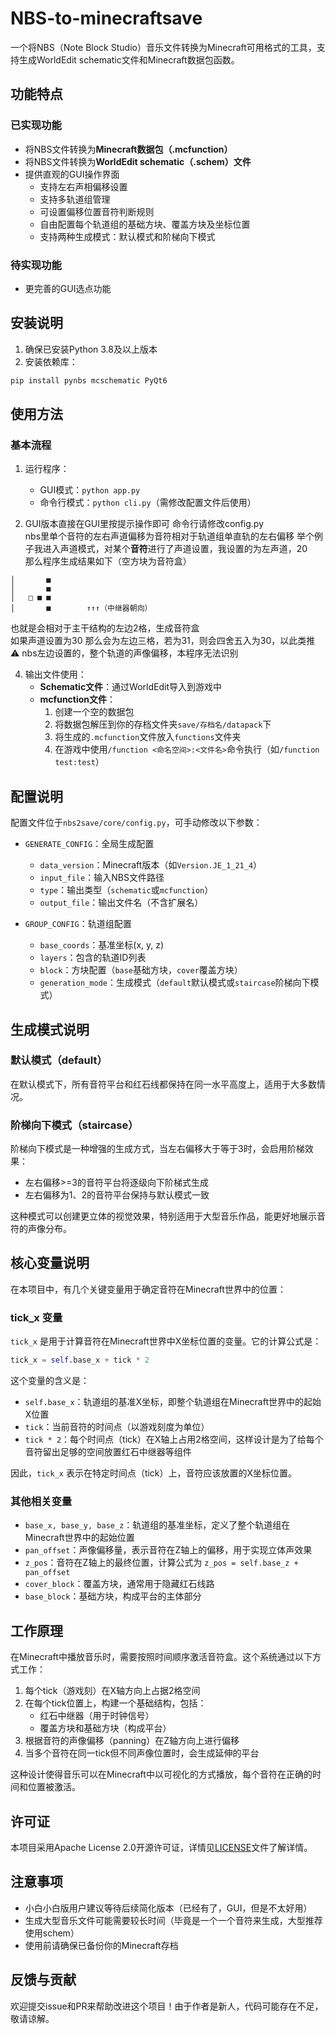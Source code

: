 # NBS-to-minecraftsave

一个将NBS（Note Block Studio）音乐文件转换为Minecraft可用格式的工具，支持生成WorldEdit schematic文件和Minecraft数据包函数。

## 功能特点

### 已实现功能
- 将NBS文件转换为**Minecraft数据包（.mcfunction）**
- 将NBS文件转换为**WorldEdit schematic（.schem）文件**
- 提供直观的GUI操作界面
  - 支持左右声相偏移设置
  - 支持多轨道组管理
  - 可设置偏移位置音符判断规则
  - 自由配置每个轨道组的基础方块、覆盖方块及坐标位置
  - 支持两种生成模式：默认模式和阶梯向下模式

### 待实现功能
- 更完善的GUI选点功能

## 安装说明

1. 确保已安装Python 3.8及以上版本
2. 安装依赖库：
```bash
pip install pynbs mcschematic PyQt6
```

## 使用方法

### 基本流程
1. 运行程序：
   - GUI模式：`python app.py`
   - 命令行模式：`python cli.py`（需修改配置文件后使用）

2. GUI版本直接在GUI里按提示操作即可
   命令行请修改config.py  
   nbs里单个音符的左右声道偏移为音符相对于轨道组单直轨的左右偏移
   举个例子我进入声道模式，对某个**音符**进行了声道设置，我设置的为左声道，20  
   那么程序生成结果如下（空方块为音符盒）  
```
│       ■  
│       ■  
│   □ ■ ■  
│       ■        ↑↑↑（中继器朝向）
```
   也就是会相对于主干结构的左边2格，生成音符盒  
   如果声道设置为30 那么会为左边三格，若为31，则会四舍五入为30，以此类推  
   ⚠ nbs左边设置的，整个轨道的声像偏移，本程序无法识别  
 
4. 输出文件使用：
   - **Schematic文件**：通过WorldEdit导入到游戏中
   - **mcfunction文件**：
     1. 创建一个空的数据包
     2. 将数据包解压到你的存档文件夹`save/存档名/datapack`下
     3. 将生成的`.mcfunction`文件放入`functions`文件夹
     4. 在游戏中使用`/function <命名空间>:<文件名>`命令执行（如`/function test:test`）

## 配置说明

配置文件位于`nbs2save/core/config.py`，可手动修改以下参数：
- `GENERATE_CONFIG`：全局生成配置
  - `data_version`：Minecraft版本（如`Version.JE_1_21_4`）
  - `input_file`：输入NBS文件路径
  - `type`：输出类型（`schematic`或`mcfunction`）
  - `output_file`：输出文件名（不含扩展名）

- `GROUP_CONFIG`：轨道组配置
  - `base_coords`：基准坐标(x, y, z)
  - `layers`：包含的轨道ID列表
  - `block`：方块配置（`base`基础方块，`cover`覆盖方块）
  - `generation_mode`：生成模式（`default`默认模式或`staircase`阶梯向下模式）

## 生成模式说明

### 默认模式（default）
在默认模式下，所有音符平台和红石线都保持在同一水平高度上，适用于大多数情况。

### 阶梯向下模式（staircase）
阶梯向下模式是一种增强的生成方式，当左右偏移大于等于3时，会启用阶梯效果：
- 左右偏移>=3的音符平台将逐级向下阶梯式生成
- 左右偏移为1、2的音符平台保持与默认模式一致

这种模式可以创建更立体的视觉效果，特别适用于大型音乐作品，能更好地展示音符的声像分布。

## 核心变量说明

在本项目中，有几个关键变量用于确定音符在Minecraft世界中的位置：

### tick_x 变量
`tick_x` 是用于计算音符在Minecraft世界中X坐标位置的变量。它的计算公式是：
```python
tick_x = self.base_x + tick * 2
```

这个变量的含义是：
- `self.base_x`：轨道组的基准X坐标，即整个轨道组在Minecraft世界中的起始X位置
- `tick`：当前音符的时间点（以游戏刻度为单位）
- `tick * 2`：每个时间点（tick）在X轴上占用2格空间，这样设计是为了给每个音符留出足够的空间放置红石中继器等组件

因此，`tick_x` 表示在特定时间点（tick）上，音符应该放置的X坐标位置。

### 其他相关变量
- `base_x, base_y, base_z`：轨道组的基准坐标，定义了整个轨道组在Minecraft世界中的起始位置
- `pan_offset`：声像偏移量，表示音符在Z轴上的偏移，用于实现立体声效果
- `z_pos`：音符在Z轴上的最终位置，计算公式为 `z_pos = self.base_z + pan_offset`
- `cover_block`：覆盖方块，通常用于隐藏红石线路
- `base_block`：基础方块，构成平台的主体部分

## 工作原理

在Minecraft中播放音乐时，需要按照时间顺序激活音符盒。这个系统通过以下方式工作：

1. 每个tick（游戏刻）在X轴方向上占据2格空间
2. 在每个tick位置上，构建一个基础结构，包括：
   - 红石中继器（用于时钟信号）
   - 覆盖方块和基础方块（构成平台）
3. 根据音符的声像偏移（panning）在Z轴方向上进行偏移
4. 当多个音符在同一tick但不同声像位置时，会生成延伸的平台

这种设计使得音乐可以在Minecraft中以可视化的方式播放，每个音符在正确的时间和位置被激活。

## 许可证

本项目采用Apache License 2.0开源许可证，详情见[LICENSE](LICENSE)文件了解详情。

## 注意事项

- 小白小白版用户建议等待后续简化版本（已经有了，GUI，但是不太好用）
- 生成大型音乐文件可能需要较长时间（毕竟是一个一个音符来生成，大型推荐使用schem）
- 使用前请确保已备份你的Minecraft存档

## 反馈与贡献

欢迎提交issue和PR来帮助改进这个项目！由于作者是新人，代码可能存在不足，敬请谅解。